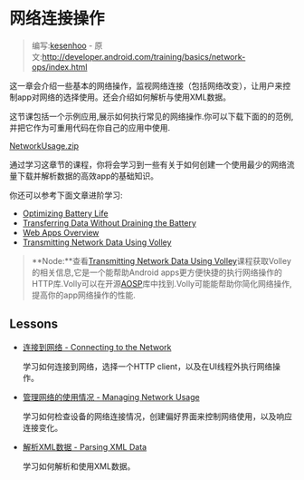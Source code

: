 # 网络连接操作

> 编写:[kesenhoo](https://github.com/kesenhoo) - 原文:<http://developer.android.com/training/basics/network-ops/index.html>

这一章会介绍一些基本的网络操作，监视网络连接（包括网络改变），让用户来控制app对网络的选择使用。还会介绍如何解析与使用XML数据。

这节课包括一个示例应用,展示如何执行常见的网络操作.你可以下载下面的的范例,并把它作为可重用代码在你自己的应用中使用.

[NetworkUsage.zip](http://developer.android.com/shareables/training/NetworkUsage.zip)

通过学习这章节的课程，你将会学习到一些有关于如何创建一个使用最少的网络流量下载并解析数据的高效app的基础知识。

你还可以参考下面文章进阶学习:

* [Optimizing Battery Life](performance/monitoring-device-state/index.html)
* [Transferring Data Without Draining the Battery](connectivity/efficient-downloads/index.html)
* [Web Apps Overview](http://developer.android.com/guide/webapps/index.html)
* [Transmitting Network Data Using Volley](connectivity/volley/index.md)

> **Node:**查看[Transmitting Network Data Using Volley](connectivity/volley/index.md)课程获取Volley的相关信息,它是一个能帮助Android apps更方便快捷的执行网络操作的HTTP库.Volly可以在开源[AOSP](https://android.googlesource.com/platform/frameworks/volley)库中找到.Volly可能能帮助你简化网络操作,提高你的app网络操作的性能.

## Lessons

* [连接到网络 - Connecting to the Network](connecting.html)

  学习如何连接到网络，选择一个HTTP client，以及在UI线程外执行网络操作。


* [管理网络的使用情况 - Managing Network Usage](managing.html)

  学习如何检查设备的网络连接情况，创建偏好界面来控制网络使用，以及响应连接变化。


* [解析XML数据 - Parsing XML Data](xml.html)

  学习如何解析和使用XML数据。
